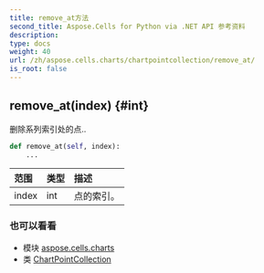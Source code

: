```yaml
---
title: remove_at方法
second_title: Aspose.Cells for Python via .NET API 参考资料
description:
type: docs
weight: 40
url: /zh/aspose.cells.charts/chartpointcollection/remove_at/
is_root: false
---
```

##  remove_at(index) {#int}
删除系列索引处的点..



```python
def remove_at(self, index):
    ...
```


|范围|类型|描述|
| :- | :- | :- |
| index | int |点的索引。|



### 也可以看看
* 模块 [aspose.cells.charts](../../)
* 类 [ChartPointCollection](/cells/python-net/zh/aspose.cells.charts/chartpointcollection)
